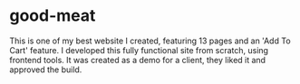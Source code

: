 # good-meat
This is one of my best website I created, featuring 13 pages and an 'Add To Cart' feature. I developed this fully functional site from scratch, using frontend tools. It was created as a demo for a client, they liked it and approved the build.
